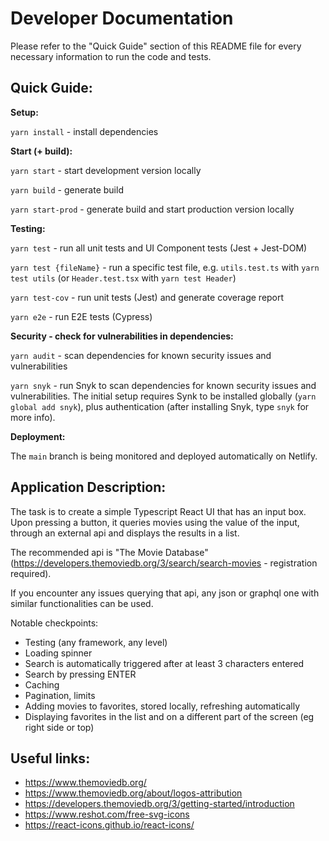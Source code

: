 # Developer Documentation

Please refer to the "Quick Guide" section of this README file for every necessary information to run the code and tests.

## Quick Guide:

**Setup:**

`yarn install` - install dependencies

**Start (+ build):**

`yarn start` - start development version locally

`yarn build` - generate build

`yarn start-prod` - generate build and start production version locally

**Testing:**

`yarn test` - run all unit tests and UI Component tests (Jest + Jest-DOM)

`yarn test {fileName}` - run a specific test file, e.g. `utils.test.ts` with `yarn test utils` (or `Header.test.tsx` with `yarn test Header`)

`yarn test-cov` - run unit tests (Jest) and generate coverage report

`yarn e2e` - run E2E tests (Cypress)

**Security - check for vulnerabilities in dependencies:**

`yarn audit` - scan dependencies for known security issues and vulnerabilities

`yarn snyk` - run Snyk to scan dependencies for known security issues and vulnerabilities. The initial setup requires Synk to be installed globally (`yarn global add snyk`), plus authentication (after installing Snyk, type `snyk` for more info).

**Deployment:**

The `main` branch is being monitored and deployed automatically on Netlify.

## Application Description:

The task is to create a simple Typescript React UI that has an input box. Upon pressing a button, it queries movies using the value of the input, through an external api and displays the results in a list.

The recommended api is "The Movie Database" (https://developers.themoviedb.org/3/search/search-movies - registration required).

If you encounter any issues querying that api, any json or graphql one with similar functionalities can be used.

Notable checkpoints:

-   Testing (any framework, any level)
-   Loading spinner
-   Search is automatically triggered after at least 3 characters entered
-   Search by pressing ENTER
-   Caching
-   Pagination, limits
-   Adding movies to favorites, stored locally, refreshing automatically
-   Displaying favorites in the list and on a different part of the screen (eg right side or top)

## Useful links:

-   https://www.themoviedb.org/
-   https://www.themoviedb.org/about/logos-attribution
-   https://developers.themoviedb.org/3/getting-started/introduction
-   https://www.reshot.com/free-svg-icons
-   https://react-icons.github.io/react-icons/
